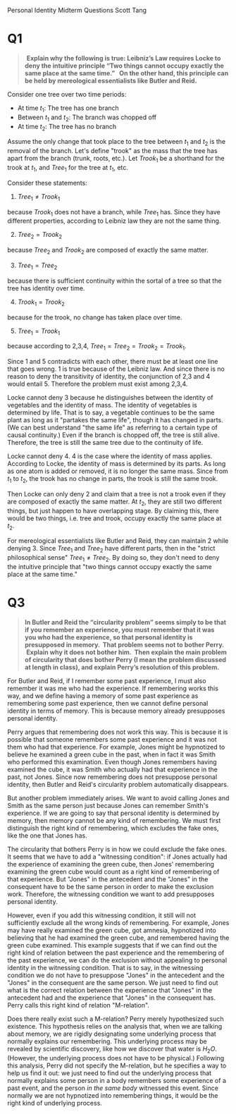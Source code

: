 Personal Identity Midterm Questions
Scott Tang

# Q1

>  **Explain why the following is true: Leibniz’s Law requires Locke to deny the intuitive principle “Two things cannot occupy exactly the same place at the same time.”   On the other hand, this principle can be held by mereological essentialists like Butler and Reid.**

Consider one tree over two time periods: 

- At time $t_1$: The tree has one branch 
- Between $t_{1}$ and $t_{2}$: The branch was chopped off
- At time $t_2$: The tree has no branch

Assume the only change that took place to the tree between $t_{1}$ and $t_{2}$ is the removal of the branch. Let's define "trook" as the mass that the tree has apart from the branch (trunk, roots, etc.). Let $Trook_{1}$ be a shorthand for the trook at $t_{1}$, and $Tree_{1}$ for the tree at $t_{1}$, etc.

Consider these statements:

1. $Tree_{1} \neq Trook_{1}$

because $Trook_{1}$ does not have a branch, while $Tree_{1}$ has. Since they have different properties, according to Leibniz law they are not the same thing.

2. $Tree_{2} = Trook_{2}$

because $Tree_{2}$ and $Trook_{2}$ are composed of exactly the same matter.

3. $Tree_{1} = Tree_{2}$

because there is sufficient continuity within the sortal of a tree so that the tree has identity over time.

4. $Trook_{1} = Trook_{2}$

because for the trook, no change has taken place over time.

5. $Tree_{1} = Trook_{1}$

because according to 2,3,4, $Tree_{1}=Tree_{2}=Trook_{2}=Trook_{1}$.

Since 1 and 5 contradicts with each other, there must be at least one line that goes wrong. 1 is true because of the Leibniz law. And since there is no reason to deny the transitivity of identity, the conjunction of 2,3 and 4 would entail 5. Therefore the problem must exist among 2,3,4.

Locke cannot deny 3 because he distinguishes between the identity of vegetables and the identity of mass. The identity of vegetables is determined by life. That is to say, a vegetable continues to be the same plant as long as it "partakes the same life", though it has changed in parts. (We can best understand "the same life" as referring to a certain type of causal continuity.) Even if the branch is chopped off, the tree is still alive. Therefore, the tree is still the same tree due to the continuity of life.

Locke cannot deny 4. 4 is the case where the identity of mass applies. According to Locke, the identity of mass is determined by its parts. As long as one atom is added or removed, it is no longer the same mass. Since from $t_{1}$ to $t_{2}$, the trook has no change in parts, the trook is still the same trook.

Then Locke can only deny 2 and claim that a tree is not a trook even if they are composed of exactly the same matter. At $t_{2}$, they are still two different things, but just happen to have overlapping stage. By claiming this, there would be two things, i.e. tree and trook, occupy exactly the same place at $t_{2}$.

For mereological essentialists like Butler and Reid, they can maintain 2 while denying 3. Since $Tree_{1}$ and $Tree_{2}$ have different parts, then in the "strict philosophical sense" $Tree_{1} \neq Tree_{2}$. By doing so, they don't need to deny the intuitive principle that "two things cannot occupy exactly the same place at the same time."

# Q3

> **In Butler and Reid the “circularity problem” seems simply to be that if you remember an experience, you must remember that it was you who had the experience, so that personal identity is presupposed in memory.  That problem seems not to bother Perry.  Explain why it does not bother him.  Then explain the main problem of circularity that does bother Perry (I mean the problem discussed at length in class), and explain Perry’s resolution of this problem.**

For Butler and Reid, if I remember some past experience, I must also remember it was me who had the experience. If remembering works this way, and we define having a memory of some past experience as remembering some past experience, then we cannot define personal identity in terms of memory. This is because memory already presupposes personal identity.

Perry argues that remembering does not work this way. This is because it is possible that someone remembers some past experience and it was not them who had that experience. For example, Jones might be hypnotized to believe he examined a green cube in the past, when in fact it was Smith who performed this examination. Even though Jones remembers having examined the cube, it was Smith who actually had that experience in the past, not Jones. Since now remembering does not presuppose personal identity, then Butler and Reid's circularity problem automatically disappears.

But another problem immediately arises. We want to avoid calling Jones and Smith as the same person just because Jones can remember Smith's experience. If we are going to say that personal identity is determined by memory, then memory cannot be any kind of remembering. We must first distinguish the right kind of remembering, which excludes the fake ones, like the one that Jones has.

The circularity that bothers Perry is in how we could exclude the fake ones. It seems that we have to add a "witnessing condition": if Jones actually had the experience of examining the green cube, then Jones' remembering examining the green cube would count as a right kind of remembering of that experience. But "Jones" in the antecedent and the "Jones" in the consequent have to be the same person in order to make the exclusion work. Therefore, the witnessing condition we want to add presupposes personal identity.

However, even if you add this witnessing condition, it still will not sufficiently exclude all the wrong kinds of remembering. For example, Jones may have really examined the green cube, got amnesia, hypnotized into believing that he had examined the green cube, and remembered having the green cube examined. This example suggests that if we can find out the right kind of relation between the past experience and the remembering of the past experience, we can do the exclusion without appealing to personal identity in the witnessing condition. That is to say, in the witnessing condition we do not have to presuppose "Jones" in the antecedent and the "Jones" in the consequent are the same person. We just need to find out what is the correct relation between the experience that "Jones" in the antecedent had and the experience that "Jones" in the consequent has. Perry calls this right kind of relation "M-relation".

Does there really exist such a M-relation? Perry merely hypothesized such existence. This hypothesis relies on the analysis that, when we are talking about memory, we are rigidly designating some underlying process that normally explains our remembering. This underlying process may be revealed by scientific discovery, like how we discover that water is $H_{2}O$. (However,
the underlying process does not have to be physical.) Following this analysis, Perry did not specify the M-relation, but he specifies a way to help us find it out: we just need to find out the underlying process that normally explains some person in a body remembers some experience of a past event, and the person *in the same body* witnessed this event. Since normally we are not hypnotized into remembering things, it would be the right kind of underlying process.